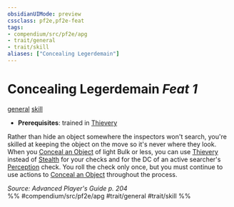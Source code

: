 ```yaml
---
obsidianUIMode: preview
cssclass: pf2e,pf2e-feat
tags:
- compendium/src/pf2e/apg
- trait/general
- trait/skill
aliases: ["Concealing Legerdemain"]
---
```

# Concealing Legerdemain  *Feat 1*  
[general](general.md "General Feat Trait")  [skill](skill.md "Skill Feat Trait")  

- **Prerequisites**: trained in [Thievery](skills.md#Thievery)

Rather than hide an object somewhere the inspectors won't search, you're skilled at keeping the object on the move so it's never where they look. When you [Conceal an Object](conceal-an-object.md) of light Bulk or less, you can use [Thievery](skills.md#Thievery) instead of [Stealth](skills.md#Stealth) for your checks and for the DC of an active searcher's [Perception](skills.md#Perception) check. You roll the check only once, but you must continue to use actions to [Conceal an Object](conceal-an-object.md) throughout the process.

*Source: Advanced Player's Guide p. 204*  
%% #compendium/src/pf2e/apg #trait/general #trait/skill %%